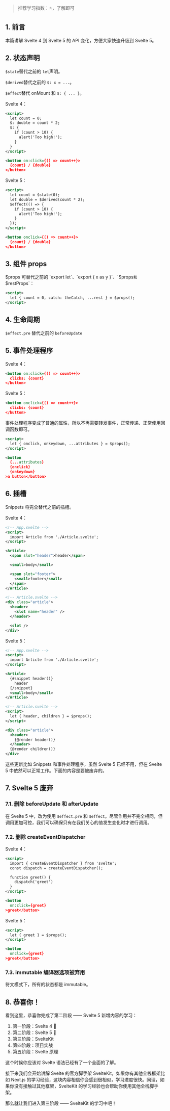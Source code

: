 > 推荐学习指数：⭐️️，了解即可

## 1\. 前言

本篇讲解 Svelte 4 到 Svelte 5 的 API 变化，方便大家快速升级到 Svelte 5。

## 2\. 状态声明

`$state`替代之前的 `let`声明。

`$derived`替代之前的 `$: x = ...`。

`$effect`替代 onMount 和 `$: { ... }`。

Svelte 4：

```xml
<script>
  let count = 0;
  $: double = count * 2;
  $: {
    if (count > 10) {
      alert('Too high!');
    }
  }
</script>

<button on:click={() => count++}>
  {count} / {double}
</button>
```

Svelte 5：

```xml
<script>
  let count = $state(0);
  let double = $derived(count * 2);
  $effect(() => {
    if (count > 10) {
      alert('Too high!');
    }
  });
</script>

<button onclick={() => count++}>
  {count} / {double}
</button>
```

## 3\. 组件 props

$props 可替代之前的 `export let`、`export { x as y }`、`$props`和`$restProps`：

```xml
<script>
  let { count = 0, catch: theCatch, ...rest } = $props();
</script>
```

## 4\. 生命周期

`$effect.pre` 替代之前的 `beforeUpdate`

## 5\. 事件处理程序

Svelte 4：

```xml
<button on:click={() => count++}>
  clicks: {count}
</button>
```

Svelte 5：

```xml
<button onclick={() => count++}>
  clicks: {count}
</button>
```

事件处理程序变成了普通的属性，所以不再需要转发事件，正常传递、正常使用回调函数即可。

```xml
<script>
  let { onclick, onkeydown, ...attributes } = $props();
</script>

<button
  {...attributes}
  {onclick}
  {onkeydown}
>a button</button>
```

## 6\. 插槽

Snippets 将完全替代之前的插槽。

Svelte 4：

```xml
<!-- App.svelte -->
<script>
  import Article from './Article.svelte';
</script>

<Article>
  <span slot="header">header</span>

  <small>body</small>

  <span slot="footer">
    <small>footer</small>
  </span>
</Article>

<!-- Article.svelte -->
<div class="article">
  <header>
    <slot name="header" />
  </header>

  <slot />
</div>
```

Svelte 5：

```xml
<!-- App.svelte -->
<script>
  import Article from './Article.svelte';
</script>

<Article>
  {#snippet header()}
    header
  {/snippet}
  <small>body</small>
</Article>

<!-- Article.svelte -->
<script>
  let { header, children } = $props();
</script>

<div class="article">
  <header>
    {@render header()}
  </header>
  {@render children()}
</div>
```

这些更新比如 Snippets 和事件处理程序，虽然 Svelte 5 已经不用，但在 Svelte 5 中依然可以正常工作。下面的内容是要被废弃的。

## 7\. Svelte 5 废弃

### 7.1. 删除 beforeUpdate 和 afterUpdate

在 Svelte 5 中，改为使用 `$effect.pre` 和 `$effect`。尽管作用并不完全相同，但调用更加可控，我们可以确保只有在我们关心的值发生变化时才进行调用。

### 7.2. 删除 createEventDispatcher

Svelte 4：

```xml
<script>
  import { createEventDispatcher } from 'svelte';
  const dispatch = createEventDispatcher();

  function greet() {
    dispatch('greet')
  }
</script>

<button
  on:click={greet}
>greet</button>
```

Svelte 5：

```xml
<script>
  let { greet } = $props();
</script>

<button
  onclick={greet}
>greet</button>
```

### 7.3. immutable 编译器选项被弃用

符文模式下，所有的状态都是 immutable。

## 8\. 恭喜你！

看到这里，恭喜你完成了第二阶段 —— Svelte 5 新增内容的学习：

1. 第一阶段：Svelte 4 🎉
2. 第二阶段：Svelte 5 🎉
3. 第三阶段：SvelteKit
4. 第四阶段：项目实战
5. 第五阶段：Svelte 原理

这个时候你应该对 Svelte 语法已经有了一个全面的了解。

接下来我们会开始讲解 Svelte 的官方脚手架 SvelteKit，如果你有其他全栈框架比如 Next.js 的学习经验，这块内容相信你会感到很相似，学习进度很快。同理，如果你没有接触过其他框架，SvelteKit 的学习经验也会帮助你使用其他全栈脚手架。

那么就让我们进入第三阶段 —— SvelteKit 的学习中吧！